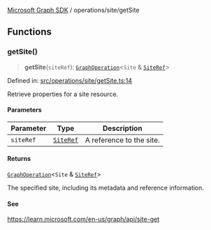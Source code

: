 [Microsoft Graph SDK](../../README.md) / operations/site/getSite

## Functions

### getSite()

> **getSite**(`siteRef`): [`GraphOperation`](../../GraphOperation.md#graphoperation)\<`Site` & [`SiteRef`](../../models/SiteRef.md#siteref)\>

Defined in: [src/operations/site/getSite.ts:14](https://github.com/Future-Secure-AI/microsoft-graph/blob/main/src/operations/site/getSite.ts#L14)

Retrieve properties for a site resource.

#### Parameters

| Parameter | Type | Description |
| ------ | ------ | ------ |
| `siteRef` | [`SiteRef`](../../models/SiteRef.md#siteref) | A reference to the site. |

#### Returns

[`GraphOperation`](../../GraphOperation.md#graphoperation)\<`Site` & [`SiteRef`](../../models/SiteRef.md#siteref)\>

The specified site, including its metadata and reference information.

#### See

https://learn.microsoft.com/en-us/graph/api/site-get
